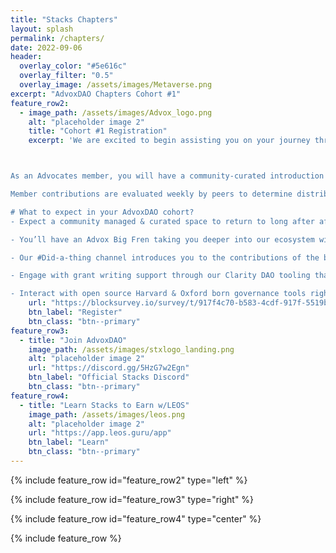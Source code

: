 ```yaml
---
title: "Stacks Chapters"
layout: splash
permalink: /chapters/
date: 2022-09-06
header:
  overlay_color: "#5e616c"
  overlay_filter: "0.5"
  overlay_image: /assets/images/Metaverse.png 
excerpt: "AdvoxDAO Chapters Cohort #1"
feature_row2:
  - image_path: /assets/images/Advox_logo.png
    alt: "placeholder image 2"
    title: "Cohort #1 Registration"
    excerpt: 'We are excited to begin assisting you on your journey through the Stacks ecosystem! We’ve created an intuitive onboarding process, that we hope can help you in learning more about Stacks and discover the many parts of the powerful ecosystem. As such, you’ve been selected to participate in the first AdvoxDAO cohort of Stacks Chapters. 



As an Advocates member, you will have a community-curated introduction and walkthrough of our exciting Stacks ecosystem. We also have great ways to share your contributions with the broader community.

Member contributions are evaluated weekly by peers to determine distributions of rewards from our AdvoxDAO stacking pool. 

# What to expect in your AdvoxDAO cohort? 
- Expect a community managed & curated space to return to long after after your local or online Stacks Chapters events have ended. Unlocked right inside the Official Satcks discord.

- You’ll have an Advox Big Fren taking you deeper into our ecosystem with your interests in mind. Explore Stacks knowing your Big Fren is just a ping away.

- Our #Did-a-thing channel introduces you to the contributions of the broader ecosystem & gets you started in your own rhythms of contributions that push our ecosystem forward. This channel is complete with An algorithm P2P evaluations and weekly distributions of STX from our Community Stacking pool.

- Engage with grant writing support through our Clarity DAO tooling that is built right into the Stacks discord.

- Interact with open source Harvard & Oxford born governance tools right inside the Stacks discord. We have a robust bottom up governance models for those seriously thinking about long term sustainability in web3.'
    url: "https://blocksurvey.io/survey/t/917f4c70-b583-4cdf-917f-5519b0ccf988/r/o"
    btn_label: "Register"
    btn_class: "btn--primary" 
feature_row3:
  - title: "Join AdvoxDAO"
    image_path: /assets/images/stxlogo_landing.png
    alt: "placeholder image 2"
    url: "https://discord.gg/5HzG7w2Egn"
    btn_label: "Official Stacks Discord"
    btn_class: "btn--primary" 
feature_row4:
  - title: "Learn Stacks to Earn w/LEOS"
    image_path: /assets/images/leos.png
    alt: "placeholder image 2"
    url: "https://app.leos.guru/app"
    btn_label: "Learn"
    btn_class: "btn--primary" 
---
```

{% include feature_row id="feature_row2" type="left" %}

{% include feature_row id="feature_row3" type="right" %}

{% include feature_row id="feature_row4" type="center" %}

{% include feature_row %}
